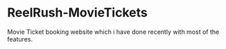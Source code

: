 # ReelRush-MovieTickets
Movie Ticket booking website which i have done recently with most of the features.
